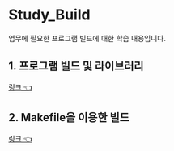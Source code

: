 # Study_Build
업무에 필요한 프로그램 빌드에 대한 학습 내용입니다.

## 1. 프로그램 빌드 및 라이브러리
[링크 👈](https://github.com/HongryeolSeong/Study_Build/tree/main/lib)

## 2. Makefile을 이용한 빌드
[링크 👈](https://github.com/HongryeolSeong/Study_Build/tree/main/make)
